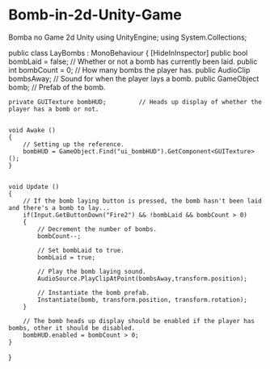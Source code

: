 # Bomb-in-2d-Unity-Game
Bomba no Game 2d Unity
using UnityEngine;
using System.Collections;

public class LayBombs : MonoBehaviour
{
	[HideInInspector]
	public bool bombLaid = false;		// Whether or not a bomb has currently been laid.
	public int bombCount = 0;			// How many bombs the player has.
	public AudioClip bombsAway;			// Sound for when the player lays a bomb.
	public GameObject bomb;				// Prefab of the bomb.


	private GUITexture bombHUD;			// Heads up display of whether the player has a bomb or not.


	void Awake ()
	{
		// Setting up the reference.
		bombHUD = GameObject.Find("ui_bombHUD").GetComponent<GUITexture>();
	}


	void Update ()
	{
		// If the bomb laying button is pressed, the bomb hasn't been laid and there's a bomb to lay...
		if(Input.GetButtonDown("Fire2") && !bombLaid && bombCount > 0)
		{
			// Decrement the number of bombs.
			bombCount--;

			// Set bombLaid to true.
			bombLaid = true;

			// Play the bomb laying sound.
			AudioSource.PlayClipAtPoint(bombsAway,transform.position);

			// Instantiate the bomb prefab.
			Instantiate(bomb, transform.position, transform.rotation);
		}

		// The bomb heads up display should be enabled if the player has bombs, other it should be disabled.
		bombHUD.enabled = bombCount > 0;
	}
}
